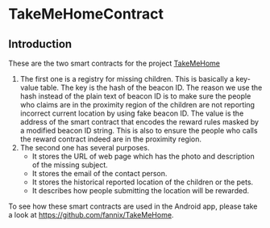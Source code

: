 # TakeMeHomeContract

## Introduction 

These are the two smart contracts for the project [TakeMeHome](https://fannix.github.io/blockchain/2018/03/04/TakeMeHome.html)

1. The first one is a registry for missing children. This is basically a key-value table. The key is the hash of the beacon ID. The reason we use the hash instead of the plain text of beacon ID is to make sure the people who claims are in the proximity region of the children are not reporting incorrect current location by using fake beacon ID.
The value is the address of the smart contract that encodes the reward rules masked by a modified beacon ID string. This is also to ensure the people who calls the reward contract indeed are in the proximity region.
2. The second one  has several purposes. 
    - It stores the URL of web page which has the photo and description of the missing subject.
    - It stores the email of the contact person.
    - It stores the historical reported location of the children or the pets.
    - It describes how people submitting the location will be rewarded.
    
To see how these smart contracts are used in the Android app, please take a look at <https://github.com/fannix/TakeMeHome>.
